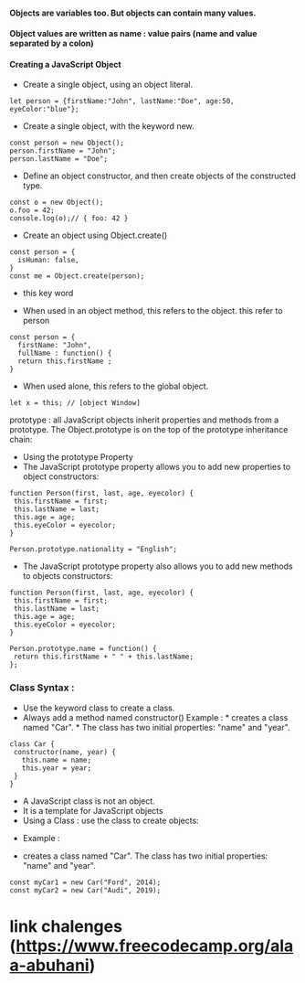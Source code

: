 #### Objects are variables too. But objects can contain many values.
#### Object values are written as name : value pairs (name and value separated by a colon)

#### Creating a JavaScript Object
- Create a single object, using an object literal.
```
let person = {firstName:"John", lastName:"Doe", age:50, eyeColor:"blue"};
```
- Create a single object, with the keyword new.
```
const person = new Object();
person.firstName = "John";
person.lastName = "Doe";
```

- Define an object constructor, and then create objects of the constructed type.
```
const o = new Object();
o.foo = 42;
console.log(o);// { foo: 42 }
```

- Create an object using Object.create()
```
const person = {
  isHuman: false,
}
const me = Object.create(person);
```
* this key word 
- When used in an object method, this refers to the object.
this refer to person 
```
const person = {
  firstName: "John",
  fullName : function() {
  return this.firstName ;
}
```
- When used alone, this refers to the global object.
```
let x = this; // [object Window]
```
prototype :
all JavaScript objects inherit properties and methods from a prototype.
The Object.prototype is on the top of the prototype inheritance chain:
- Using the prototype Property
 - The JavaScript prototype property allows you to add new properties to object constructors:
 ```
function Person(first, last, age, eyecolor) {
  this.firstName = first;
  this.lastName = last;
  this.age = age;
  this.eyeColor = eyecolor;
}

Person.prototype.nationality = "English";
 ```
- The JavaScript prototype property also allows you to add new methods to objects constructors: 
 ```
function Person(first, last, age, eyecolor) {
  this.firstName = first;
  this.lastName = last;
  this.age = age;
  this.eyeColor = eyecolor;
}

Person.prototype.name = function() {
  return this.firstName + " " + this.lastName;
};
 ```
### Class Syntax :

* Use the keyword class to create a class.
* Always add a method named constructor()
Example :  * creates a class named "Car". * The class has two initial properties: "name" and "year".
 ```
class Car {
  constructor(name, year) {
    this.name = name;
    this.year = year;
  }
}

 ```

* A JavaScript class is not an object.
* It is a template for JavaScript objects
* Using a Class : use the class to create objects:

- Example : 
* creates a class named "Car". The class has two initial properties: "name" and "year".
 ```
const myCar1 = new Car("Ford", 2014);
const myCar2 = new Car("Audi", 2019);
 ```







# link chalenges (https://www.freecodecamp.org/alaa-abuhani)


 
